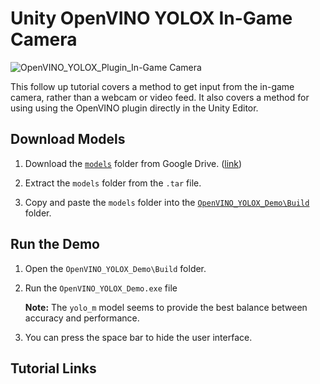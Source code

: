 # Unity OpenVINO YOLOX In-Game Camera
![OpenVINO_YOLOX_Plugin_In-Game Camera](https://raw.githubusercontent.com/cj-mills/Unity-OpenVINO-YOLOX/in-game-camera/images/OpenVINO_YOLOX_Plugin_In-Game_Camera.gif)

This follow up tutorial covers a method to get input from the in-game camera, rather than a webcam or video feed. It also covers a method for using using the OpenVINO plugin directly in the Unity Editor.

## Download Models

1. Download the [`models`](https://drive.google.com/file/d/1N4GuHcKyBpDzJQ1r0LulzD3KRE3GRnAe/view?usp=sharing) folder from Google Drive. ([link](https://drive.google.com/file/d/1N4GuHcKyBpDzJQ1r0LulzD3KRE3GRnAe/view?usp=sharing))

2. Extract the `models` folder from the `.tar` file.

3. Copy and paste the `models` folder into the [`OpenVINO_YOLOX_Demo\Build`](https://github.com/cj-mills/Unity-OpenVINO-YOLOX/tree/main/OpenVINO_YOLOX_Demo/Build) folder.



## Run the Demo

1. Open the `OpenVINO_YOLOX_Demo\Build` folder.

2. Run the `OpenVINO_YOLOX_Demo.exe` file

   **Note:** The `yolo_m` model seems to provide the best balance between accuracy and performance.

3. You can press the space bar to hide the user interface.



## Tutorial Links

